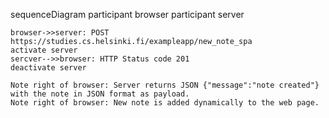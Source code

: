 sequenceDiagram
    participant browser
    participant server

    browser->>server: POST https://studies.cs.helsinki.fi/exampleapp/new_note_spa
    activate server
    sercver-->>browser: HTTP Status code 201
    deactivate server

    Note right of browser: Server returns JSON {"message":"note created"} with the note in JSON format as payload.
    Note right of browser: New note is added dynamically to the web page.

